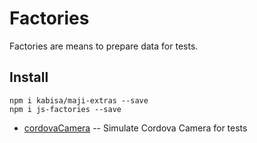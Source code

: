 # Factories

Factories are means to prepare data for tests.

## Install

```
npm i kabisa/maji-extras --save
npm i js-factories --save
```

- [cordovaCamera](./cordova_camera.md) -- Simulate Cordova Camera for
  tests
